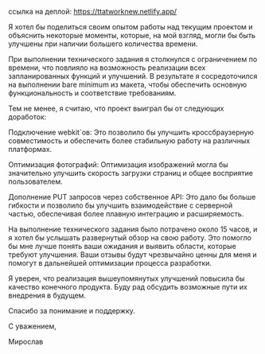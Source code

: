 ссылка на деплой: https://ttatworknew.netlify.app/

Я хотел бы поделиться своим опытом работы над текущим проектом и объяснить некоторые моменты, которые, на мой взгляд, могли бы быть улучшены при наличии большего количества времени.

При выполнении технического задания я столкнулся с ограничением по времени, что повлияло на возможность реализации всех запланированных функций и улучшений. В результате я сосредоточился на выполнении bare minimum из макета, чтобы обеспечить основную функциональность и соответствие требованиям.

Тем не менее, я считаю, что проект выиграл бы от следующих доработок:

Подключение webkit`ов: Это позволило бы улучшить кроссбраузерную совместимость и обеспечить более стабильную работу на различных платформах.

Оптимизация фотографий: Оптимизация изображений могла бы значительно улучшить скорость загрузки страниц и общее восприятие пользователем.

Дополнение PUT запросов через собственное API: Это дало бы больше гибкости и позволило бы улучшить взаимодействие с серверной частью, обеспечивая более плавную интеграцию и расширяемость.

На выполнение технического задания было потрачено около 15 часов, и я хотел бы услышать развернутый обзор на свою работу. Это помогло бы мне лучше понять ваши ожидания и выявить области, которые требуют улучшения. Ваши отзывы будут чрезвычайно ценны для меня и помогут в дальнейшей оптимизации процесса разработки.

Я уверен, что реализация вышеупомянутых улучшений повысила бы качество конечного продукта. Буду рад обсудить возможные пути их внедрения в будущем.

Спасибо за понимание и поддержку.

С уважением,

Мирослав
